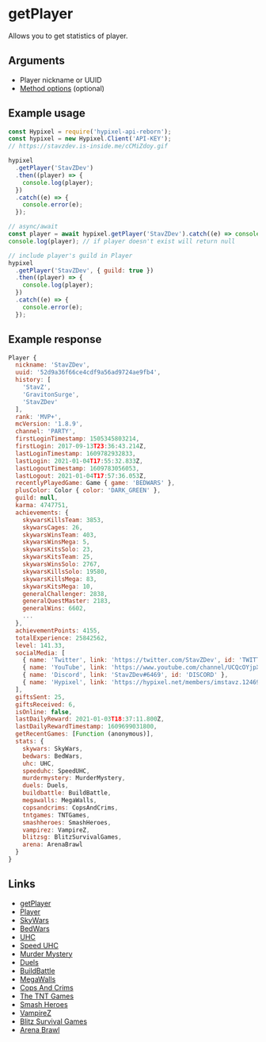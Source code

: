 # getPlayer

Allows you to get statistics of player.

## Arguments

- Player nickname or UUID
- [Method options](https://hypixel-api-reborn.github.io/#/docs/main/master/typedef/PlayerMethodOptions) (optional)

## Example usage

```js
const Hypixel = require('hypixel-api-reborn');
const hypixel = new Hypixel.Client('API-KEY');
// https://stavzdev.is-inside.me/cCMiZdoy.gif

hypixel
  .getPlayer('StavZDev')
  .then((player) => {
    console.log(player);
  })
  .catch((e) => {
    console.error(e);
  });

// async/await
const player = await hypixel.getPlayer('StavZDev').catch((e) => console.error(e));
console.log(player); // if player doesn't exist will return null

// include player's guild in Player
hypixel
  .getPlayer('StavZDev', { guild: true })
  .then((player) => {
    console.log(player);
  })
  .catch((e) => {
    console.error(e);
  });
```

## Example response

```js
Player {
  nickname: 'StavZDev',
  uuid: '52d9a36f66ce4cdf9a56ad9724ae9fb4',
  history: [
    'StavZ',
    'GravitonSurge',
    'StavZDev'
  ],
  rank: 'MVP+',
  mcVersion: '1.8.9',
  channel: 'PARTY',
  firstLoginTimestamp: 1505345803214,
  firstLogin: 2017-09-13T23:36:43.214Z,
  lastLoginTimestamp: 1609782932833,
  lastLogin: 2021-01-04T17:55:32.833Z,
  lastLogoutTimestamp: 1609783056053,
  lastLogout: 2021-01-04T17:57:36.053Z,
  recentlyPlayedGame: Game { game: 'BEDWARS' },
  plusColor: Color { color: 'DARK_GREEN' },
  guild: null,
  karma: 4747751,
  achievements: {
    skywarsKillsTeam: 3853,
    skywarsCages: 26,
    skywarsWinsTeam: 403,
    skywarsWinsMega: 5,
    skywarsKitsSolo: 23,
    skywarsKitsTeam: 25,
    skywarsWinsSolo: 2767,
    skywarsKillsSolo: 19580,
    skywarsKillsMega: 83,
    skywarsKitsMega: 10,
    generalChallenger: 2838,
    generalQuestMaster: 2183,
    generalWins: 6602,
    ...
  },
  achievementPoints: 4155,
  totalExperience: 25842562,
  level: 141.33,
  socialMedia: [
    { name: 'Twitter', link: 'https://twitter.com/StavZDev', id: 'TWITTER' },
    { name: 'YouTube', link: 'https://www.youtube.com/channel/UCQcOYjpXiDEWpb34eBtObtQ', id: 'YOUTUBE' },
    { name: 'Discord', link: 'StavZDev#6469', id: 'DISCORD' },
    { name: 'Hypixel', link: 'https://hypixel.net/members/imstavz.1246904/', id: 'HYPIXEL' }
  ],
  giftsSent: 25,
  giftsReceived: 6,
  isOnline: false,
  lastDailyReward: 2021-01-03T18:37:11.800Z,
  lastDailyRewardTimestamp: 1609699031800,
  getRecentGames: [Function (anonymous)],
  stats: {
    skywars: SkyWars,
    bedwars: BedWars,
    uhc: UHC,
    speeduhc: SpeedUHC,
    murdermystery: MurderMystery,
    duels: Duels,
    buildbattle: BuildBattle,
    megawalls: MegaWalls,
    copsandcrims: CopsAndCrims,
    tntgames: TNTGames,
    smashheroes: SmashHeroes,
    vampirez: VampireZ,
    blitzsg: BlitzSurvivalGames,
    arena: ArenaBrawl
  }
}
```

## Links

- [getPlayer](https://hypixel-api-reborn.github.io/#/docs/main/master/class/Client?scrollTo=getPlayer)
- [Player](https://hypixel-api-reborn.github.io/#/docs/main/master/class/Player)
- [SkyWars](https://hypixel-api-reborn.github.io/#/docs/main/master/class/SkyWars)
- [BedWars](https://hypixel-api-reborn.github.io/#/docs/main/master/class/BedWars)
- [UHC](https://hypixel-api-reborn.github.io/#/docs/main/master/class/UHC)
- [Speed UHC](https://hypixel-api-reborn.github.io/#/docs/main/master/class/SpeedUHC)
- [Murder Mystery](https://hypixel-api-reborn.github.io/#/docs/main/master/class/MurderMystery)
- [Duels](https://hypixel-api-reborn.github.io/#/docs/main/master/class/Duels)
- [BuildBattle](https://hypixel-api-reborn.github.io/#/docs/main/master/class/BuildBattle)
- [MegaWalls](https://hypixel-api-reborn.github.io/#/docs/main/master/class/MegaWalls)
- [Cops And Crims](https://hypixel-api-reborn.github.io/#/docs/main/master/class/CopsAndCrims)
- [The TNT Games](https://hypixel-api-reborn.github.io/#/docs/main/master/class/TNTGames)
- [Smash Heroes](https://hypixel-api-reborn.github.io/#/docs/main/master/class/ShashHeroes)
- [VampireZ](https://hypixel-api-reborn.github.io/#/docs/main/master/class/VampireZ)
- [Blitz Survival Games](https://hypixel-api-reborn.github.io/#/docs/main/master/class/BlitzSurvivalGames)
- [Arena Brawl](https://hypixel-api-reborn.github.io/#/docs/main/master/class/ArenaBrawl)
